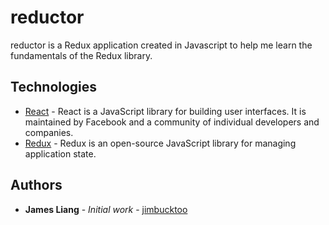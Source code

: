 # reductor

reductor is a Redux application created in Javascript to help me learn the fundamentals of the Redux library.

## Technologies

* [React](https://reactjs.org/) - React is a JavaScript library for building user interfaces. It is maintained by Facebook and a community of individual developers and companies.
* [Redux](https://reactjs.org/) - Redux is an open-source JavaScript library for managing application state.

## Authors

* **James Liang** - *Initial work* - [jimbucktoo](https://github.com/jimbucktoo/)
